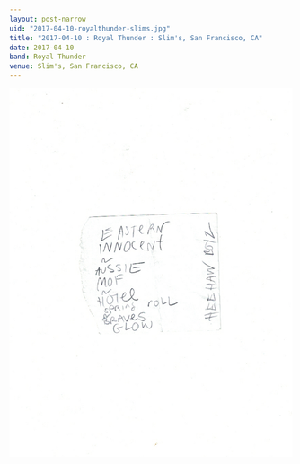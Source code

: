 ```yaml
---
layout: post-narrow
uid: "2017-04-10-royalthunder-slims.jpg"
title: "2017-04-10 : Royal Thunder : Slim's, San Francisco, CA"
date: 2017-04-10
band: Royal Thunder
venue: Slim's, San Francisco, CA
---
```


<div class="showcase">
  <img src="/img/2017/04/20170410-RoyalThunder-Slims.jpg" alt="2017-04-10-royalthunder-slims.jpg">
</div>
